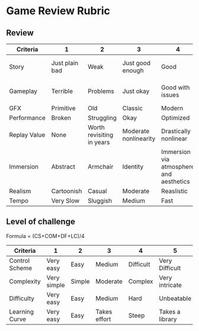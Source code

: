 # Game Review Rubric

## Review

| Criteria     | 1              | 2                         | 3                     | 4                                       | 5                          |
|--------------|----------------|---------------------------|-----------------------|-----------------------------------------|----------------------------|
| Story        | Just plain bad | Weak                      | Just good enough      | Good                                    | Awesome and memorable      |
| Gameplay     | Terrible       | Problems                  | Just okay             | Good with issues                        | Robust, stable, and fluid. |
| GFX          | Primitive      | Old                       | Classic               | Modern                                  | HD                         |
| Performance  | Broken         | Struggling                | Okay                  | Optimized                               | Perfect                    |
| Replay Value | None           | Worth revisiting in years | Moderate nonlinearity | Drastically nonlinear                   | Very High                  |
| Immersion    | Abstract       | Armchair                  | Identity              | Immersion via atmosphere and aesthetics | Immersion via gameplay     |
| Realism      | Cartoonish     | Casual                    | Moderate | Reaslistic                              | Hardcore                   |
| Tempo        | Very Slow      | Sluggish                  | Medium                | Fast                                    | Express                    |

## Level of challenge

Formula = (CS+COM+DF+LC)/4

| Criteria       | 1           | 2      | 3            | 4         | 5              |
|----------------|-------------|--------|--------------|-----------|----------------|
| Control Scheme | Very easy   | Easy   | Medium       | Difficult | Very Difficult |
| Complexity     | Very simple | Simple | Moderate     | Complex   | Very intricate |
| Difficulty     | Very easy   | Easy   | Medium       | Hard      | Unbeatable     |
| Learning Curve | Very easy   | Easy   | Takes effort | Steep     | Takes a library |
